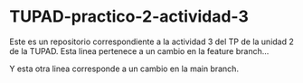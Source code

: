 # TUPAD-practico-2-actividad-3
Este es un repositorio correspondiente a la actividad 3 del TP de la unidad 2 de la TUPAD.
Esta linea pertenece a un cambio en la feature branch...

Y esta otra linea corresponde a un cambio en la main branch.
